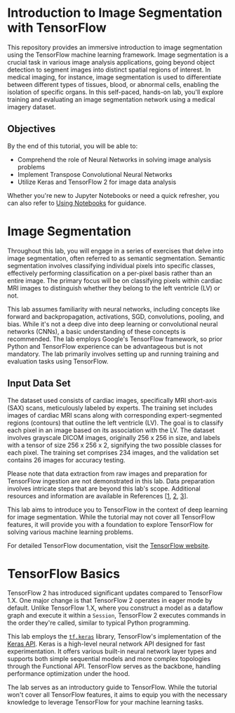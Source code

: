 # Introduction to Image Segmentation with TensorFlow

This repository provides an immersive introduction to image segmentation using the TensorFlow machine learning framework. Image segmentation is a crucial task in various image analysis applications, going beyond object detection to segment images into distinct spatial regions of interest. In medical imaging, for instance, image segmentation is used to differentiate between different types of tissues, blood, or abnormal cells, enabling the isolation of specific organs. In this self-paced, hands-on lab, you'll explore training and evaluating an image segmentation network using a medical imagery dataset.

## Objectives

By the end of this tutorial, you will be able to:
* Comprehend the role of Neural Networks in solving image analysis problems
* Implement Transpose Convolutional Neural Networks
* Utilize Keras and TensorFlow 2 for image data analysis

Whether you're new to Jupyter Notebooks or need a quick refresher, you can also refer to [Using Notebooks](UsingNotebooks.ipynb) for guidance.

# Image Segmentation

Throughout this lab, you will engage in a series of exercises that delve into image segmentation, often referred to as semantic segmentation. Semantic segmentation involves classifying individual pixels into specific classes, effectively performing classification on a per-pixel basis rather than an entire image. The primary focus will be on classifying pixels within cardiac MRI images to distinguish whether they belong to the left ventricle (LV) or not.

This lab assumes familiarity with neural networks, including concepts like forward and backpropagation, activations, SGD, convolutions, pooling, and bias. While it's not a deep dive into deep learning or convolutional neural networks (CNNs), a basic understanding of these concepts is recommended. The lab employs Google's TensorFlow framework, so prior Python and TensorFlow experience can be advantageous but is not mandatory. The lab primarily involves setting up and running training and evaluation tasks using TensorFlow.

## Input Data Set

The dataset used consists of cardiac images, specifically MRI short-axis (SAX) scans, meticulously labeled by experts. The training set includes images of cardiac MRI scans along with corresponding expert-segmented regions (contours) that outline the left ventricle (LV). The goal is to classify each pixel in an image based on its association with the LV. The dataset involves grayscale DICOM images, originally 256 x 256 in size, and labels with a tensor of size 256 x 256 x 2, signifying the two possible classes for each pixel. The training set comprises 234 images, and the validation set contains 26 images for accuracy testing.

Please note that data extraction from raw images and preparation for TensorFlow ingestion are not demonstrated in this lab. Data preparation involves intricate steps that are beyond this lab's scope. Additional resources and information are available in References [[1](#1), [2](#2), [3](#3)].

This lab aims to introduce you to TensorFlow in the context of deep learning for image segmentation. While the tutorial may not cover all TensorFlow features, it will provide you with a foundation to explore TensorFlow for solving various machine learning problems.

For detailed TensorFlow documentation, visit the [TensorFlow website](https://www.tensorflow.org).

# TensorFlow Basics

TensorFlow 2 has introduced significant updates compared to TensorFlow 1.X. One major change is that TensorFlow 2 operates in eager mode by default. Unlike TensorFlow 1.X, where you construct a model as a dataflow graph and execute it within a `Session`, TensorFlow 2 executes commands in the order they're called, similar to typical Python programming.

This lab employs the [`tf.keras`](https://www.tensorflow.org/guide/keras/overview) library, TensorFlow's implementation of the [Keras API](https://keras.io/). Keras is a high-level neural network API designed for fast experimentation. It offers various built-in neural network layer types and supports both simple sequential models and more complex topologies through the Functional API. TensorFlow serves as the backbone, handling performance optimization under the hood.

The lab serves as an introductory guide to TensorFlow. While the tutorial won't cover all TensorFlow features, it aims to equip you with the necessary knowledge to leverage TensorFlow for your machine learning tasks.
